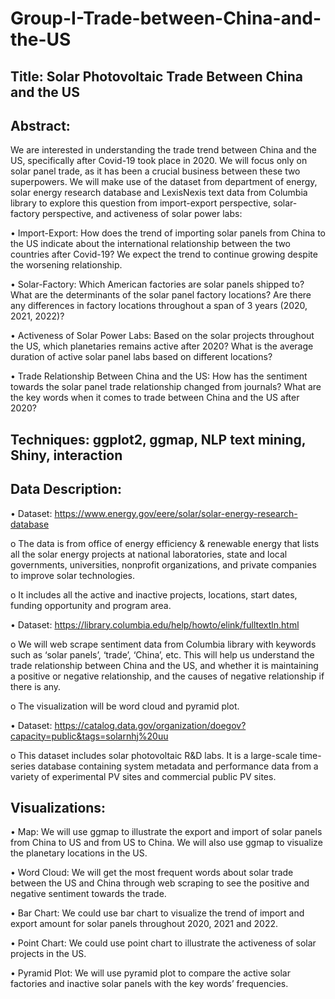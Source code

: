 # Group-I-Trade-between-China-and-the-US
## Title: Solar Photovoltaic Trade Between China and the US
## Abstract: 
We are interested in understanding the trade trend between China and the US, specifically after Covid-19 took place in 2020. We will focus only on solar panel trade, as it has been a crucial business between these two superpowers. We will make use of the dataset from department of energy, solar energy research database and LexisNexis text data from Columbia library to explore this question from import-export perspective, solar-factory perspective, and activeness of solar power labs:

• Import-Export: How does the trend of importing solar panels from China to the US indicate about the international relationship between the two countries after Covid-19? We expect the trend to continue growing despite the worsening relationship.

• Solar-Factory: Which American factories are solar panels shipped to? What are the determinants of the solar panel factory locations? Are there any differences in factory locations throughout a span of 3 years (2020, 2021, 2022)?

• Activeness of Solar Power Labs: Based on the solar projects throughout the US, which planetaries remains active after 2020? What is the average duration of active solar panel labs based on different locations?

• Trade Relationship Between China and the US: How has the sentiment towards the solar panel trade relationship changed from journals? What are the key words when it comes to trade between China and the US after 2020?

## Techniques: ggplot2, ggmap, NLP text mining, Shiny, interaction

## Data Description:
• Dataset: https://www.energy.gov/eere/solar/solar-energy-research-database

o The data is from office of energy efficiency & renewable energy that lists all the solar energy projects at national laboratories, state and local governments, universities, nonprofit organizations, and private companies to improve solar technologies.

o It includes all the active and inactive projects, locations, start dates, funding opportunity and program area.

• Dataset: https://library.columbia.edu/help/howto/elink/fulltextln.html

o We will web scrape sentiment data from Columbia library with keywords such as ‘solar panels’, ‘trade’, ‘China’, etc. This will help us understand the trade relationship between China and the US, and whether it is maintaining a positive or negative relationship, and the causes of negative relationship if there is any.

o The visualization will be word cloud and pyramid plot.

• Dataset: https://catalog.data.gov/organization/doegov?capacity=public&tags=solarnhj%20uu

o This dataset includes solar photovoltaic R&D labs. It is a large-scale time-series database containing system metadata and performance data from a variety of experimental PV sites and commercial public PV sites.

## Visualizations:
• Map: We will use ggmap to illustrate the export and import of solar panels from China to US and from US to China. We will also use ggmap to visualize the planetary locations in the US.

• Word Cloud: We will get the most frequent words about solar trade between the US and China through web scraping to see the positive and negative sentiment towards the trade.

• Bar Chart: We could use bar chart to visualize the trend of import and export amount for solar panels throughout 2020, 2021 and 2022.

• Point Chart: We could use point chart to illustrate the activeness of solar projects in the US.

• Pyramid Plot: We will use pyramid plot to compare the active solar factories and inactive solar panels with the key words’ frequencies.
